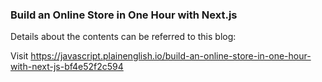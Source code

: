 ### Build an Online Store in One Hour with Next.js
Details about the contents can be referred to this blog:

Visit https://javascript.plainenglish.io/build-an-online-store-in-one-hour-with-next-js-bf4e52f2c594
